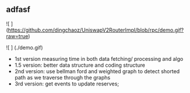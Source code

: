 
## adfasf
![ ] (https://github.com/dingchaoz/UniswapV2RouterImpl/blob/rpc/demo.gif?raw=true)

![ ] (./demo.gif)


- 1st version measuring time in both data fetching/ processing and algo
- 1.5 version: better data structure and coding structure
- 2nd version: use bellman ford and weighted graph to detect shorted path as we traverse through the graphs
- 3rd version: get events to update reserves; 

